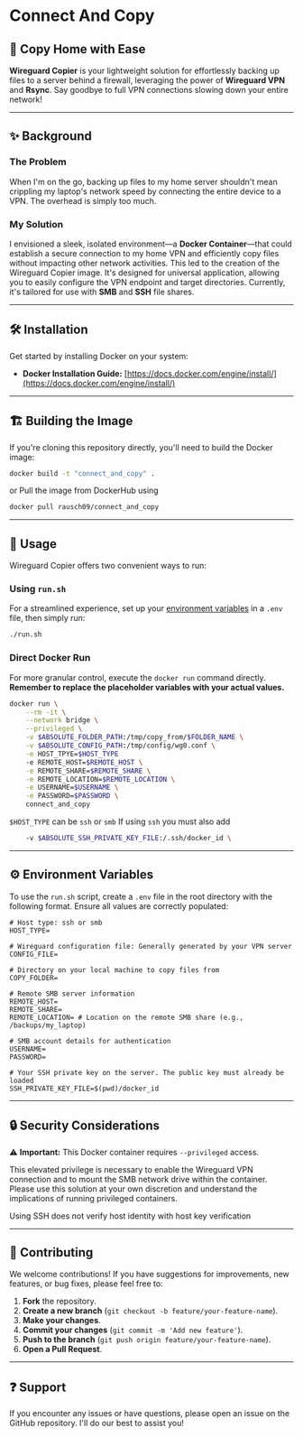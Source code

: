 # Connect And Copy

## 🚀 Copy Home with Ease

**Wireguard Copier** is your lightweight solution for effortlessly backing up files to a server behind a firewall, leveraging the power of **Wireguard VPN** and **Rsync**. Say goodbye to full VPN connections slowing down your entire network!

---

## ✨ Background

### The Problem

When I'm on the go, backing up files to my home server shouldn't mean crippling my laptop's network speed by connecting the entire device to a VPN. The overhead is simply too much.

### My Solution

I envisioned a sleek, isolated environment—a **Docker Container**—that could establish a secure connection to my home VPN and efficiently copy files without impacting other network activities. This led to the creation of the Wireguard Copier image. It's designed for universal application, allowing you to easily configure the VPN endpoint and target directories. Currently, it's tailored for use with **SMB** and **SSH** file shares.

---

## 🛠️ Installation

Get started by installing Docker on your system:

* **Docker Installation Guide:** [https://docs.docker.com/engine/install/](https://docs.docker.com/engine/install/)

---

## 🏗️ Building the Image

If you're cloning this repository directly, you'll need to build the Docker image:

```bash
docker build -t "connect_and_copy" .
```

or Pull the image from DockerHub using
```bash 
docker pull rausch09/connect_and_copy
```

---

## 🚀 Usage

Wireguard Copier offers two convenient ways to run:

### Using `run.sh`

For a streamlined experience, set up your [environment variables](#-environment-variables) in a `.env` file, then simply run:

```bash
./run.sh
```

### Direct Docker Run

For more granular control, execute the `docker run` command directly. **Remember to replace the placeholder variables with your actual values.**

```bash
docker run \
    --rm -it \
    --network bridge \
    --privileged \
    -v $ABSOLUTE_FOLDER_PATH:/tmp/copy_from/$FOLDER_NAME \
    -v $ABSOLUTE_CONFIG_PATH:/tmp/config/wg0.conf \
    -e HOST_TPYE=$HOST_TYPE
    -e REMOTE_HOST=$REMOTE_HOST \
    -e REMOTE_SHARE=$REMOTE_SHARE \
    -e REMOTE_LOCATION=$REMOTE_LOCATION \
    -e USERNAME=$USERNAME \
    -e PASSWORD=$PASSWORD \
    connect_and_copy
```
`$HOST_TYPE` can be `ssh` or `smb`
If using `ssh` you must also add
```bash
    -v $ABSOLUTE_SSH_PRIVATE_KEY_FILE:/.ssh/docker_id \
```

---

## ⚙️ Environment Variables

To use the `run.sh` script, create a `.env` file in the root directory with the following format. Ensure all values are correctly populated:

```
# Host type: ssh or smb
HOST_TYPE=

# Wireguard configuration file: Generally generated by your VPN server
CONFIG_FILE=

# Directory on your local machine to copy files from
COPY_FOLDER=

# Remote SMB server information
REMOTE_HOST=
REMOTE_SHARE=
REMOTE_LOCATION= # Location on the remote SMB share (e.g., /backups/my_laptop)

# SMB account details for authentication
USERNAME=
PASSWORD=

# Your SSH private key on the server. The public key must already be loaded
SSH_PRIVATE_KEY_FILE=$(pwd)/docker_id

```

---

## 🔒 Security Considerations

⚠️ **Important:** This Docker container requires `--privileged` access.

This elevated privilege is necessary to enable the Wireguard VPN connection and to mount the SMB network drive within the container. Please use this solution at your own discretion and understand the implications of running privileged containers.

Using SSH does not verify host identity with host key verification

---

## 🤝 Contributing

We welcome contributions! If you have suggestions for improvements, new features, or bug fixes, please feel free to:

1.  **Fork** the repository.
2.  **Create a new branch** (`git checkout -b feature/your-feature-name`).
3.  **Make your changes**.
4.  **Commit your changes** (`git commit -m 'Add new feature'`).
5.  **Push to the branch** (`git push origin feature/your-feature-name`).
6.  **Open a Pull Request**.

---

## ❓ Support

If you encounter any issues or have questions, please open an issue on the GitHub repository. I'll do our best to assist you!